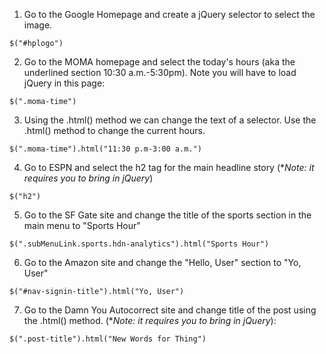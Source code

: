 1) Go to the Google Homepage and create a jQuery selector to select the image.


`$("#hplogo")`


2) Go to the MOMA homepage and select the today's hours (aka the underlined section 10:30 a.m.-5:30pm). Note you will have to load jQuery in this page:

`$(".moma-time")`

3) Using the .html() method we can change the text of a selector. Use the .html() method to change the current hours.

`$(".moma-time").html("11:30 p.m-3:00 a.m.")`

4) Go to ESPN and select the h2 tag for the main headline story (**Note: it requires you to bring in jQuery*)

`$("h2")`

5) Go to the SF Gate site and change the title of the sports section in the main menu to "Sports Hour"

`$(".subMenuLink.sports.hdn-analytics").html("Sports Hour")`

6) Go to the Amazon site and change the "Hello, User" section to "Yo, User"

`$("#nav-signin-title").html("Yo, User")`

7) Go to the Damn You Autocorrect site and change title of the post using the .html() method. (**Note: it requires you to bring in jQuery*):

`$(".post-title").html("New Words for Thing")`
